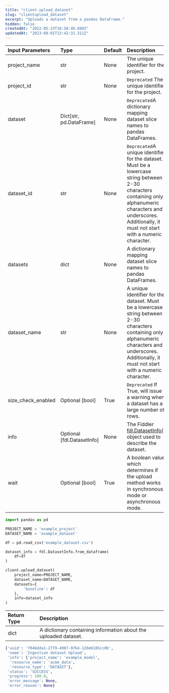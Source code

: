 ```yaml
---
title: "client.upload_dataset"
slug: "clientupload_dataset"
excerpt: "Uploads a dataset from a pandas DataFrame."
hidden: false
createdAt: "2022-05-23T18:58:49.880Z"
updatedAt: "2023-08-01T13:42:31.311Z"
---
```

| Input Parameters   | Type                       | Default | Description                                                                                                                                                                                                            |
| :----------------- | :------------------------- | :------ | :--------------------------------------------------------------------------------------------------------------------------------------------------------------------------------------------------------------------- |
| project_name       | str                        | None    |  The unique identifier for the project.                                                                                                                                                                                |
| project_id         | str                        | None    | `Deprecated` The unique identifier for the project.                                                                                                                                                                    |
| dataset            | Dict[str, pd.DataFrame]    | None    | `Deprecated`A dictionary mapping dataset slice names to pandas DataFrames.                                                                                                                                             |
| dataset_id         | str                        | None    | `Deprecated`A unique identifier for the dataset. Must be a lowercase string between 2-30 characters containing only alphanumeric characters and underscores. Additionally, it must not start with a numeric character. |
| datasets           | dict                       | None    | A dictionary mapping dataset slice names to pandas DataFrames.                                                                                                                                                         |
| dataset_name       | str                        | None    | A unique identifier for the dataset. Must be a lowercase string between 2-30 characters containing only alphanumeric characters and underscores. Additionally, it must not start with a numeric character.             |
| size_check_enabled | Optional [bool]            | True    | `Deprecated` If True, will issue a warning when a dataset has a large number of rows.                                                                                                                                  |
| info               | Optional [fdl.DatasetInfo] | None    | The Fiddler [fdl.DatasetInfo()](ref:fdldatasetinfo) object used to describe the dataset.                                                                                                                               |
| wait               | Optional [bool]            | True    | A boolean value which determines if the upload method works in synchronous mode or asynchronous mode.                                                                                                                  |

```python Usage
import pandas as pd

PROJECT_NAME = 'example_project'
DATASET_NAME = 'example_dataset'

df = pd.read_csv('example_dataset.csv')

dataset_info = fdl.DatasetInfo.from_dataframe(
    df=df
)

client.upload_dataset(
    project_name=PROJECT_NAME,
    dataset_name=DATASET_NAME,
    datasets={
        'baseline': df
    },
    info=dataset_info
)
```

| Return Type | Description                                                     |
| :---------- | :-------------------------------------------------------------- |
| dict        | A dictionary containing information about the uploaded dataset. |

```python Response
{'uuid': '7046dda1-2779-4987-97b4-120e6185cc0b',
 'name': 'Ingestion dataset Upload',
 'info': {'project_name': 'example_model',
  'resource_name': 'acme_data',
  'resource_type': 'DATASET'},
 'status': 'SUCCESS',
 'progress': 100.0,
 'error_message': None,
 'error_reason': None}
```